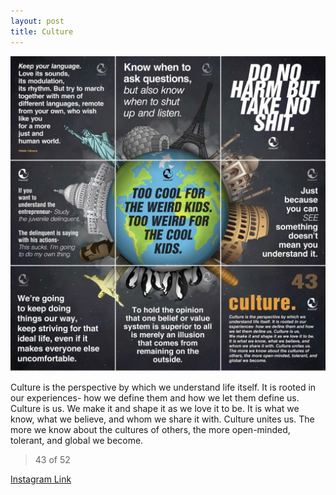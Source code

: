 ```yaml
---
layout: post
title: Culture
---
```


![43 Culture](/images/dc43.jpg)

Culture is the perspective by which we understand life itself. It is rooted in our experiences- how we define them and how we let them define us. Culture is us. We make it and shape it as we love it to be. It is what we know, what we believe, and whom we share it with. Culture unites us. The more we know about the cultures of others, the more open-minded, tolerant, and global we become.

> 43 of 52

[Instagram Link](https://www.instagram.com/p/yYMr9ORMqj/)
